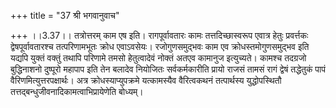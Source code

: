 +++
title = "37 श्री भगवानुवाच"

+++
।।3.37।। तत्रोत्तरम् काम एष इति। रागपूर्वावतारः कामः तत्तदिच्छास्वरूप
एवात्र हेतुः प्रवर्त्तकः द्वेषपूर्वावतारश्च तत्परिणामभूतः क्रोध
एवाऽवसेयः। रजोगुणसमुद्भवः काम एव क्रोधस्तमोगुणसमुद्भव इति यद्यपि युक्तं
वक्तुं तथापि परिणामे तमसो हेतुत्वादेवं नोक्तं अतएव कामानुज इत्युच्यते।
कामश्च तदग्रजो बुद्धिनाशनो दुष्पूरो महापाप इति तेन बलादेव नियोजितः
सर्वकर्मकारीति प्रायो राजसं तामसं रागं द्वेषं तद्धेतुकं पापं
वैरिणमित्युत्तरपक्षार्थः। अत्र क्रोधस्याप्युपक्रमे यत्कामस्यैव
वैरित्वकथनं तत्पार्थस्य युद्धोपस्थितौ
तत्तद्बन्धुजीवनादिकामत्वाभिप्रायेणेति बोध्यम्।
